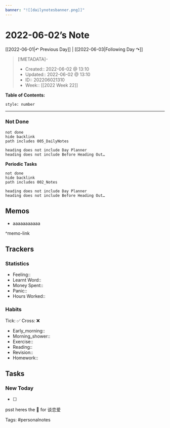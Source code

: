 ```yaml
---
banner: "![[dailynotesbanner.png]]"
---
```


# 2022-06-02’s Note

[[2022-06-01|↶ Previous Day]] | [[2022-06-03|Following Day ↷]]

> [!METADATA]-
> - Created:: 2022-06-02 @ 13:10
> - Updated:: 2022-06-02 @ 13:10
> - ID:: 202206021310
> - Week:: [[2022 Week 22]]

**Table of Contents:**
```toc
style: number
```

___
### Not Done
```tasks
not done
hide backlink
path includes 005_DailyNotes

heading does not include Day Planner
heading does not include Before Heading Out…
```
**Periodic Tasks**
```tasks
not done
hide backlink
path includes 002_Notes

heading does not include Day Planner
heading does not include Before Heading Out…
```
## Memos
- aaaaaaaaaaa

^memo-link

## Trackers
### Statistics
- Feeling:: 
- Learnt Word:: 
- Money Spent:: 
- Panic:: 
- Hours Worked:: 

### Habits

Tick: ✅ Cross: ❌

- Early_morning:: 
- Morning_shower:: 
- Exercise:: 
- Reading:: 
- Revision:: 
- Homework:: 

## Tasks
### New Today
- [ ]


psst heres the 📅 for 谈恋爱


Tags: #personalnotes 